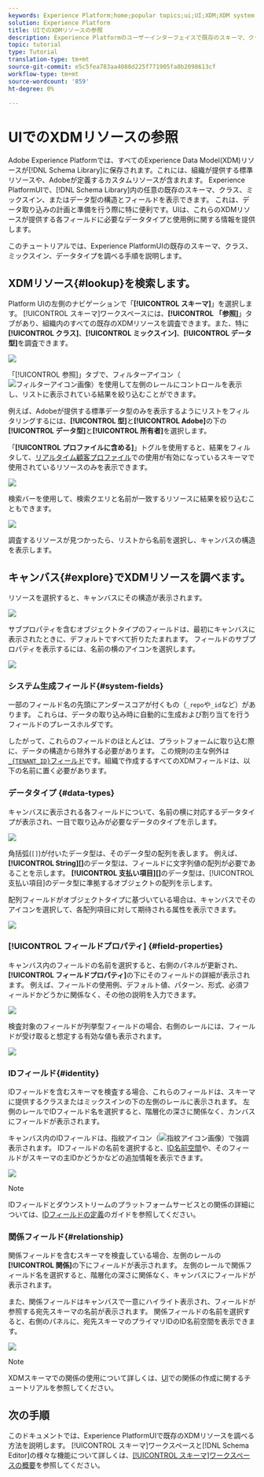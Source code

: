 ```yaml
---
keywords: Experience Platform;home;popular topics;ui;UI;XDM;XDM system;experience data model;Experience data model;Experience Data Model;data model;Data Model;explore;class;mixin;data type;schema;
solution: Experience Platform
title: UIでのXDMリソースの参照
description: Experience Platformのユーザーインターフェイスで既存のスキーマ、クラス、ミックスイン、およびデータタイプを調べる方法について説明します。
topic: tutorial
type: Tutorial
translation-type: tm+mt
source-git-commit: e5c5fea783aa4088d225f771905fa8b2098613cf
workflow-type: tm+mt
source-wordcount: '859'
ht-degree: 0%

---
```



# UIでのXDMリソースの参照

Adobe Experience Platformでは、すべてのExperience Data Model(XDM)リソースが[!DNL Schema Library]に保存されます。これには、組織が提供する標準リソースや、Adobeが定義するカスタムリソースが含まれます。 Experience PlatformUIで、[!DNL Schema Library]内の任意の既存のスキーマ、クラス、ミックスイン、またはデータ型の構造とフィールドを表示できます。 これは、データ取り込みの計画と準備を行う際に特に便利です。UIは、これらのXDMリソースが提供する各フィールドに必要なデータタイプと使用例に関する情報を提供します。

このチュートリアルでは、Experience PlatformUIの既存のスキーマ、クラス、ミックスイン、データタイプを調べる手順を説明します。

## XDMリソース{#lookup}を検索します。

Platform UIの左側のナビゲーションで「**[!UICONTROL スキーマ]**」を選択します。 [!UICONTROL スキーマ]ワークスペースには、**[!UICONTROL 「参照]**」タブがあり、組織内のすべての既存のXDMリソースを調査できます。また、特に&#x200B;**[!UICONTROL クラス]**、**[!UICONTROL ミックスイン]**、**[!UICONTROL データ型]**&#x200B;を調査できます。

![](../images/ui/explore/tabs.png)

「[!UICONTROL 参照]」タブで、フィルターアイコン（![フィルターアイコン画像](../images/ui/explore/icon.png)）を使用して左側のレールにコントロールを表示し、リストに表示されている結果を絞り込むことができます。

例えば、Adobeが提供する標準データ型のみを表示するようにリストをフィルタリングするには、**[!UICONTROL 型]**&#x200B;と&#x200B;**[!UICONTROL Adobe]**&#x200B;の下の&#x200B;**[!UICONTROL データ型]**&#x200B;と&#x200B;**[!UICONTROL 所有者]**&#x200B;を選択します。

「**[!UICONTROL プロファイルに含める]**」トグルを使用すると、結果をフィルタして、[リアルタイム顧客プロファイル](../../profile/home.md)での使用が有効になっているスキーマで使用されているリソースのみを表示できます。

![](../images/ui/explore/filter.png)

検索バーを使用して、検索クエリと名前が一致するリソースに結果を絞り込むこともできます。

![](../images/ui/explore/search.png)

調査するリソースが見つかったら、リストから名前を選択し、キャンバスの構造を表示します。

## キャンバス{#explore}でXDMリソースを調べます。

リソースを選択すると、キャンバスにその構造が表示されます。

![](../images/ui/explore/canvas.png)

サブプロパティを含むオブジェクトタイプのフィールドは、最初にキャンバスに表示されたときに、デフォルトですべて折りたたまれます。 フィールドのサブプロパティを表示するには、名前の横のアイコンを選択します。

![](../images/ui/explore/field-expand.png)

### システム生成フィールド{#system-fields}

一部のフィールド名の先頭にアンダースコアが付くもの（`_repo`や`_id`など）があります。 これらは、データの取り込み時に自動的に生成および割り当てを行うフィールドのプレースホルダです。

したがって、これらのフィールドのほとんどは、プラットフォームに取り込む際に、データの構造から除外する必要があります。 この規則の主な例外は[`_{TENANT_ID}`フィールド](../api/getting-started.md#know-your-tenant_id)です。組織で作成するすべてのXDMフィールドは、以下の名前に置く必要があります。

### データタイプ {#data-types}

キャンバスに表示される各フィールドについて、名前の横に対応するデータタイプが表示され、一目で取り込みが必要なデータのタイプを示します。

![](../images/ui/explore/data-types.png)

角括弧(`[]`)が付いたデータ型は、そのデータ型の配列を表します。 例えば、**[!UICONTROL String]\[]**&#x200B;のデータ型は、フィールドに文字列値の配列が必要であることを示します。 **[!UICONTROL 支払い項目]\[]**&#x200B;のデータ型は、[!UICONTROL 支払い項目]のデータ型に準拠するオブジェクトの配列を示します。

配列フィールドがオブジェクトタイプに基づいている場合は、キャンバスでそのアイコンを選択して、各配列項目に対して期待される属性を表示できます。

![](../images/ui/explore/array-type.png)

### [!UICONTROL フィールドプロパティ] {#field-properties}

キャンバス内のフィールドの名前を選択すると、右側のパネルが更新され、**[!UICONTROL フィールドプロパティ]**&#x200B;の下にそのフィールドの詳細が表示されます。 例えば、フィールドの使用例、デフォルト値、パターン、形式、必須フィールドかどうかに関係なく、その他の説明を入力できます。

![](../images/ui/explore/field-properties.png)

検査対象のフィールドが列挙型フィールドの場合、右側のレールには、フィールドが受け取ると想定する有効な値も表示されます。

![](../images/ui/explore/enum-field.png)

### IDフィールド{#identity}

IDフィールドを含むスキーマを検査する場合、これらのフィールドは、スキーマに提供するクラスまたはミックスインの下の左側のレールに表示されます。 左側のレールでIDフィールド名を選択すると、階層化の深さに関係なく、カンバスにフィールドが表示されます。

キャンバス内のIDフィールドは、指紋アイコン（![指紋アイコン画像](../images/ui/explore/identity-symbol.png)）で強調表示されます。 IDフィールドの名前を選択すると、[ID名前空間](../../identity-service/namespaces.md)や、そのフィールドがスキーマの主IDかどうかなどの追加情報を表示できます。

![](../images/ui/explore/identity-field.png)

>[!NOTE]
>
>IDフィールドとダウンストリームのプラットフォームサービスとの関係の詳細については、[IDフィールドの定義](./fields/identity.md)のガイドを参照してください。

### 関係フィールド{#relationship}

関係フィールドを含むスキーマを検査している場合、左側のレールの&#x200B;**[!UICONTROL 関係]**&#x200B;の下にフィールドが表示されます。 左側のレールで関係フィールド名を選択すると、階層化の深さに関係なく、キャンバスにフィールドが表示されます。

また、関係フィールドはキャンバスで一意にハイライト表示され、フィールドが参照する宛先スキーマの名前が表示されます。 関係フィールドの名前を選択すると、右側のパネルに、宛先スキーマのプライマリIDのID名前空間を表示できます。

![](../images/ui/explore/relationship-field.png)

>[!NOTE]
>
>XDMスキーマでの関係の使用について詳しくは、[UI](../tutorials/create-schema-ui.md)での関係の作成に関するチュートリアルを参照してください。

## 次の手順

このドキュメントでは、Experience PlatformUIで既存のXDMリソースを調べる方法を説明します。 [!UICONTROL スキーマ]ワークスペースと[!DNL Schema Editor]の様々な機能について詳しくは、[[!UICONTROL スキーマ]ワークスペースの概要](./overview.md)を参照してください。